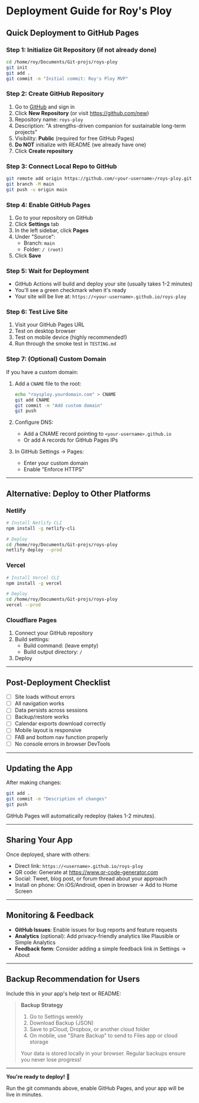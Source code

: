# Deployment Guide for Roy's Ploy

## Quick Deployment to GitHub Pages

### Step 1: Initialize Git Repository (if not already done)

```bash
cd /home/roy/Documents/Git-projs/roys-ploy
git init
git add .
git commit -m "Initial commit: Roy's Ploy MVP"
```

### Step 2: Create GitHub Repository

1. Go to [GitHub](https://github.com) and sign in
2. Click **New Repository** (or visit https://github.com/new)
3. Repository name: `roys-ploy`
4. Description: "A strengths-driven companion for sustainable long-term projects"
5. Visibility: **Public** (required for free GitHub Pages)
6. **Do NOT** initialize with README (we already have one)
7. Click **Create repository**

### Step 3: Connect Local Repo to GitHub

```bash
git remote add origin https://github.com/<your-username>/roys-ploy.git
git branch -M main
git push -u origin main
```

### Step 4: Enable GitHub Pages

1. Go to your repository on GitHub
2. Click **Settings** tab
3. In the left sidebar, click **Pages**
4. Under "Source":
   - Branch: `main`
   - Folder: `/ (root)`
5. Click **Save**

### Step 5: Wait for Deployment

- GitHub Actions will build and deploy your site (usually takes 1-2 minutes)
- You'll see a green checkmark when it's ready
- Your site will be live at: `https://<your-username>.github.io/roys-ploy`

### Step 6: Test Live Site

1. Visit your GitHub Pages URL
2. Test on desktop browser
3. Test on mobile device (highly recommended!)
4. Run through the smoke test in `TESTING.md`

### Step 7: (Optional) Custom Domain

If you have a custom domain:

1. Add a `CNAME` file to the root:
   ```bash
   echo "roysploy.yourdomain.com" > CNAME
   git add CNAME
   git commit -m "Add custom domain"
   git push
   ```

2. Configure DNS:
   - Add a CNAME record pointing to `<your-username>.github.io`
   - Or add A records for GitHub Pages IPs

3. In GitHub Settings → Pages:
   - Enter your custom domain
   - Enable "Enforce HTTPS"

---

## Alternative: Deploy to Other Platforms

### Netlify

```bash
# Install Netlify CLI
npm install -g netlify-cli

# Deploy
cd /home/roy/Documents/Git-projs/roys-ploy
netlify deploy --prod
```

### Vercel

```bash
# Install Vercel CLI
npm install -g vercel

# Deploy
cd /home/roy/Documents/Git-projs/roys-ploy
vercel --prod
```

### Cloudflare Pages

1. Connect your GitHub repository
2. Build settings:
   - Build command: (leave empty)
   - Build output directory: `/`
3. Deploy

---

## Post-Deployment Checklist

- [ ] Site loads without errors
- [ ] All navigation works
- [ ] Data persists across sessions
- [ ] Backup/restore works
- [ ] Calendar exports download correctly
- [ ] Mobile layout is responsive
- [ ] FAB and bottom nav function properly
- [ ] No console errors in browser DevTools

---

## Updating the App

After making changes:

```bash
git add .
git commit -m "Description of changes"
git push
```

GitHub Pages will automatically redeploy (takes 1-2 minutes).

---

## Sharing Your App

Once deployed, share with others:

- Direct link: `https://<username>.github.io/roys-ploy`
- QR code: Generate at https://www.qr-code-generator.com
- Social: Tweet, blog post, or forum thread about your approach
- Install on phone: On iOS/Android, open in browser → Add to Home Screen

---

## Monitoring & Feedback

- **GitHub Issues**: Enable issues for bug reports and feature requests
- **Analytics** (optional): Add privacy-friendly analytics like Plausible or Simple Analytics
- **Feedback form**: Consider adding a simple feedback link in Settings → About

---

## Backup Recommendation for Users

Include this in your app's help text or README:

> **Backup Strategy**
> 
> 1. Go to Settings weekly
> 2. Download Backup (JSON)
> 3. Save to pCloud, Dropbox, or another cloud folder
> 4. On mobile, use "Share Backup" to send to Files app or cloud storage
> 
> Your data is stored locally in your browser. Regular backups ensure you never lose progress!

---

**You're ready to deploy!** 🚀

Run the git commands above, enable GitHub Pages, and your app will be live in minutes.

